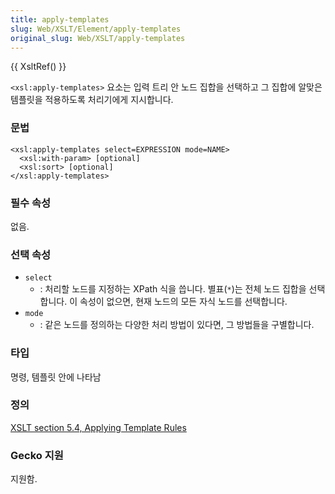 ```yaml
---
title: apply-templates
slug: Web/XSLT/Element/apply-templates
original_slug: Web/XSLT/apply-templates
---
```


{{ XsltRef() }}

`<xsl:apply-templates>` 요소는 입력 트리 안 노드 집합을 선택하고 그 집합에 알맞은 템플릿을 적용하도록 처리기에게 지시합니다.

### 문법

```
<xsl:apply-templates select=EXPRESSION mode=NAME>
  <xsl:with-param> [optional]
  <xsl:sort> [optional]
</xsl:apply-templates>
```

### 필수 속성

없음.

### 선택 속성

- `select`
  - : 처리할 노드를 지정하는 XPath 식을 씁니다. 별표(`*`)는 전체 노드 집합을 선택합니다. 이 속성이 없으면, 현재 노드의 모든 자식 노드를 선택합니다.
- `mode`
  - : 같은 노드를 정의하는 다양한 처리 방법이 있다면, 그 방법들을 구별합니다.

### 타입

명령, 템플릿 안에 나타남

### 정의

[XSLT section 5.4, Applying Template Rules](http://www.w3.org/TR/xslt#section-Applying-Template-Rules)

### Gecko 지원

지원함.
